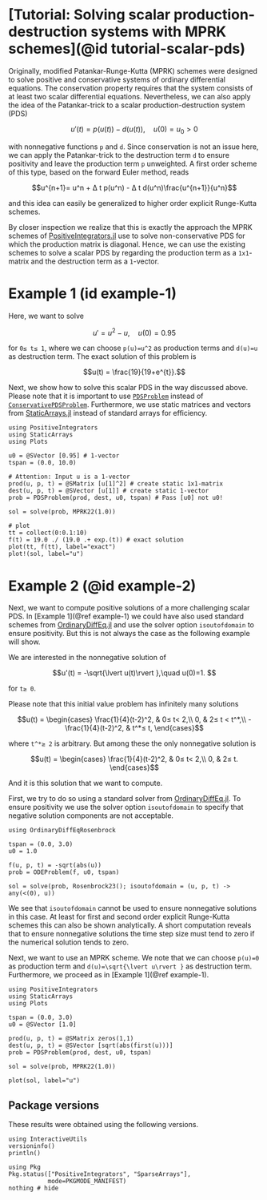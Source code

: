 # [Tutorial: Solving scalar production-destruction systems with MPRK schemes](@id tutorial-scalar-pds)

Originally, modified Patankar-Runge-Kutta (MPRK) schemes were designed to solve positive and conservative systems of ordinary differential equations.
The conservation property requires that the system consists of at least two scalar differential equations. 
Nevertheless, we can also apply the idea of the Patankar-trick to a scalar production-destruction system (PDS)

```math
u'(t)=p(u(t))-d(u(t)),\quad u(0)=u_0>0
```

with nonnegative functions ``p`` and ``d``.
Since conservation is not an issue here, we can apply the Patankar-trick to the destruction term ``d`` to ensure positivity and leave the production term ``p`` unweighted. 
A first order scheme of this type, based on the forward Euler method, reads

```math
u^{n+1}= u^n + Δ t p(u^n) - Δ t d(u^n)\frac{u^{n+1}}{u^n}
```
and this idea can easily be generalized to higher order explicit Runge-Kutta schemes. 

By closer inspection we realize that this is exactly the approach the MPRK schemes of [PositiveIntegrators.jl](https://github.com/SKopecz/PositiveIntegrators.jl) use to solve non-conservative PDS for which the production matrix is diagonal. 
Hence, we can use the existing schemes to solve a scalar PDS by regarding the production term as a ``1x1``-matrix and the destruction term as a ``1``-vector.

# Example 1 (id example-1)

Here, we want to solve

```math
u' =  u^2 - u,\quad u(0) = 0.95
```

for ``0≤ t≤ 1``, where we can choose ``p(u)=u^2`` as production terms and ``d(u)=u`` as destruction term.
The exact solution of this problem is

```math
u(t) = \frac{19}{19+e^{t}}.
```

Next, we show how to solve this scalar PDS in the way discussed above.
Please note that it is important to use [`PDSProblem`](@ref) instead of [`ConservativePDSProblem`](@ref).
Furthermore, we use static matrices and vectors from [StaticArrays.jl](https://juliaarrays.github.io/StaticArrays.jl/stable/) instead of standard arrays for efficiency.


```@example example_1
using PositiveIntegrators 
using StaticArrays
using Plots

u0 = @SVector [0.95] # 1-vector
tspan = (0.0, 10.0)

# Attention: Input u is a 1-vector
prod(u, p, t) = @SMatrix [u[1]^2] # create static 1x1-matrix
dest(u, p, t) = @SVector [u[1]] # create static 1-vector
prob = PDSProblem(prod, dest, u0, tspan) # Pass [u0] not u0!

sol = solve(prob, MPRK22(1.0))

# plot
tt = collect(0:0.1:10)
f(t) = 19.0 ./ (19.0 .+ exp.(t)) # exact solution
plot(tt, f(tt), label="exact")
plot!(sol, label="u")
```

# Example 2 (@id example-2)

Next, we want to compute positive solutions of a more challenging scalar PDS. 
In [Example 1](@ref example-1) we could have also used standard schemes from [OrdinaryDiffEq.jl](https://docs.sciml.ai/OrdinaryDiffEq/stable/) and use the solver option `isoutofdomain` to ensure positivity.
But this is not always the case as the following example will show.

We are interested in the nonnegative solution of 

```math
u'(t) = -\sqrt{\lvert u(t)\rvert },\quad u(0)=1. 
```

for ``t≥ 0``.

Please note that this initial value problem has infinitely many solutions

```math 
u(t) = \begin{cases} \frac{1}{4}(t-2)^2, & 0≤ t< 2,\\ 0, & 2≤ t < t^*,\\ -\frac{1}{4}(t-2)^2, & t^*≤  t, \end{cases}
```

where ``t^*≥ 2`` is arbitrary.
But among these the only nonnegative solution is

```math 
u(t) = \begin{cases} \frac{1}{4}(t-2)^2, & 0≤ t< 2,\\ 0, & 2≤ t. \end{cases}
```

And it is this solution that we want to compute. 

First, we try to do so using a standard solver from [OrdinaryDiffEq.jl](https://docs.sciml.ai/OrdinaryDiffEq/stable/).
To ensure positivity we use the solver option `isoutofdomain` to specify that negative solution components are not acceptable.

```@example
using OrdinaryDiffEqRosenbrock

tspan = (0.0, 3.0)
u0 = 1.0

f(u, p, t) = -sqrt(abs(u))
prob = ODEProblem(f, u0, tspan)

sol = solve(prob, Rosenbrock23(); isoutofdomain = (u, p, t) -> any(<(0), u))
```

We see that `isoutofdomain` cannot be used to ensure nonnegative solutions in this case. 
At least for first and second order explicit Runge-Kutta schemes this can also be shown analytically. A short computation reveals that to ensure nonnegative solutions the time step size must tend to zero if the numerical solution tends to zero. 

Next, we want to use an MPRK scheme. We note that we can choose ``p(u)=0`` as production term and ``d(u)=\sqrt{\lvert u\rvert }`` as destruction term. Furthermore, we proceed as in [Example 1](@ref example-1).

```@example
using PositiveIntegrators
using StaticArrays
using Plots

tspan = (0.0, 3.0)
u0 = @SVector [1.0]

prod(u, p, t) = @SMatrix zeros(1,1)
dest(u, p, t) = @SVector [sqrt(abs(first(u)))]
prob = PDSProblem(prod, dest, u0, tspan)

sol = solve(prob, MPRK22(1.0))

plot(sol, label="u")

```



## Package versions

These results were obtained using the following versions.
```@example example_1
using InteractiveUtils
versioninfo()
println()

using Pkg
Pkg.status(["PositiveIntegrators", "SparseArrays"],
           mode=PKGMODE_MANIFEST)
nothing # hide
```
